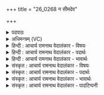 +++
title = "26_0268 न सीमदेव"

+++
<details><summary>पदपाठः</summary>

न꣢। सीम्। अ꣡दे꣢꣯वः। अ। दे꣣वः। आप। तत्। इ꣡ष꣢꣯म्। दी꣣र्घायो। दीर्घ। आयो। म꣡र्त्यः꣢꣯। ए꣡त꣢꣯ग्वा। ए꣡त꣢꣯। ग्वा꣣। चित्। यः꣢। ए꣡त꣢꣯शः। यु꣣यो꣡ज꣢ते। इ꣡न्द्रः꣢꣯। हरीइ꣡ति꣢। यु꣣यो꣡ज꣢ते। २६८।
</details>

<details><summary>अधिमन्त्रम् (VC)</summary>

- इन्द्रः
- पुरुहन्मा आङ्गिरसः
- बृहती
- मध्यमः
- ऐन्द्रं काण्डम्
</details>

<details><summary>हिन्दी : आचार्य रामनाथ वेदालंकार - विषयः</summary>

अगले मन्त्र का यह विषय है कि पुरुषार्थी मानव ही जीवन में सफल होता है।
</details>

<details><summary>हिन्दी : आचार्य रामनाथ वेदालंकार - पदार्थः</summary>

पदार्थान्वय -  हे (दीर्घायो) दीर्घायु यजमान ! (अदेवः) जो देव अर्थात् तेजस्वी और महत्त्वाकांक्षी नहीं है, वह (मर्त्यः) मनुष्य (तत्) उस प्रसिद्ध (इषम्) अभीप्सित विजय, साम्राज्य, मोक्ष आदि को (न सीम् आप) नहीं प्राप्त कर पाता। (यः) जो यजमान (एतशः) गतिशील एवं कर्मण्य होकर (एतग्वा) ज्ञानेन्द्रिय-कर्मेन्द्रिय-रूप अथवा मन-प्राण-रूप अश्वों को (चित्) निश्चय ही (युयोजते) कार्यों में नियुक्त करता है, उसके प्रति (इन्द्रः) परमेश्वर भी (हरी) अपने ज्ञान-कर्म-रूप अश्वों को (युयोजते) नियुक्त करता है, अर्थात् ज्ञान और कर्म से उसकी सहायता करता है ॥६॥
</details>

<details><summary>हिन्दी : आचार्य रामनाथ वेदालंकार - भावार्थः</summary>

भावार्थ -  मनुष्यों को चाहिए कि विद्याविस्तार, शत्रुविजय, चक्रवर्ती साम्राज्य, मोक्ष आदि को लक्ष्य बनाकर मन, बुद्धि, प्राण, ज्ञानेन्द्रिय, कर्मेन्द्रिय आदि साधनों का उपयोग कर, कर्मण्यता को स्वीकार कर पुरुषार्थ करें, क्योंकि आलसी लोगों का परमेश्वर भी सहायक नहीं होता है ॥६॥
</details>

<details><summary>संस्कृत : आचार्य रामनाथ वेदालंकार - विषयः</summary>

अथ पुरुषार्थी मानव एव जीवने सफल इत्याह।
</details>

<details><summary>संस्कृत : आचार्य रामनाथ वेदालंकार - पदार्थः</summary>

पदार्थान्वय -  हे (दीर्घायो२) दीर्घायुष्क यजमान ! (अदेवः) दीव्यति विजिगीषते द्योतते वा सः देवः, न देवः अदेवः निस्तेजस्को महत्त्वाकाङ्क्षाहीनश्च। नञ्स्वरेणाद्युदात्तत्वम्। (मर्त्यः) मनुष्यः (तत्) तां प्रसिद्धाम्। अत्र ‘सुपां सुलुग्’ अ० ७।१।३९ इति विभक्तेर्लुक्। (इषम्) इष्यते इति इट् ताम् अभीप्सितं विजयसाम्राज्यमोक्षादिकम् (न सीम् आप३) न खलु प्राप्नोति। सीम् इति परिग्रहार्थीयो वा पदपूरणो वा, निरु० १।६। (यः) यजमानः (एतशः) गतिशीलः कर्मण्यो भूत्वा। एतीति एतशः। इण् गतौ धातोः ‘इणस्तशन्तसुनौ’ उ० ३।१४७ इति तशन् प्रत्ययः। नित्त्वादाद्युदात्तत्वम्। (एतग्वा) एतग्वौ शीघ्रगामिनौ ज्ञानेन्द्रियकर्मेन्द्रियरूपौ मनःप्राणरूपौ वा अश्वौ। एतग्वः इत्यश्वनाम। निघं० १।१४। ‘सुपां सुलुक्’ इति द्वितीयाद्विवचनस्य आकारादेशः। (चित्) खलु (युयोजते) कार्येषु युनक्ति। युजर् योगे, रुधादिः, लेटि व्यत्ययेन श्लुः, ‘लेटोऽडाटौ’ अ० ३।४।९४ इत्यडागमः। तं प्रति (इन्द्रः) परमेश्वरोऽपि (हरी) स्वकीयौ ज्ञानकर्मरूपौ अश्वौ (युयोजते) युनक्ति, ज्ञानेन कर्मणा (च) तत्साहाय्यं विधत्ते इति भावः ॥६॥
</details>

<details><summary>संस्कृत : आचार्य रामनाथ वेदालंकार - भावार्थः</summary>

भावार्थ -  मनुष्यैर्विद्याविस्तार-रिपुविजय-चक्रवर्तिसाम्राज्य-मोक्षादिकं लक्ष्यं विधाय मनोबुद्धिप्राणज्ञानेन्द्रियकर्मेन्द्रियादीनि साधनानि चोपयुज्य कर्मण्यतामङ्गीकृत्य पुरुषार्थो विधेयो, यतोऽलसानां परमेश्वरोऽपि सहायको न भवति ॥६॥
</details>

<details><summary>संस्कृत : आचार्य रामनाथ वेदालंकार - पादटिप्पनी</summary>

टिप्पनी -   १. ऋ० ८।७०।७, ‘आपदिषं’, ‘एतशा युयोजते हरी इन्द्रो युयोजते’ इति पाठः। २. हे दीर्घायो दीर्घजीवित मदीय अन्तरात्मन्—इति वि०। हे दीर्घायो पुरुहन्मन्—इति भ०। हे दीर्घायो इन्द्र नित्येन्द्र—इति सा०। ३. माधवभरतस्वामिसायणास्तु ‘आपतत्’ इत्येकं पदं मत्वा व्याचक्षते। ‘न आपतत् न प्राप्नोतीत्यर्थः’—इति वि०। नाप्नुयात्—इति भ०। न प्राप्नोति—इति सायणः। तच्चिन्त्यं पदकारविरोधात् स्वरविरोधाच्च।
</details>